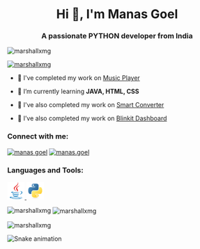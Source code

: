 <h1 align="center">Hi 👋, I'm Manas Goel</h1>
<h3 align="center">A passionate PYTHON developer from India</h3>

<p align="left"> <img src="https://komarev.com/ghpvc/?username=marshallxmg&label=Profile%20views&color=0e75b6&style=flat" alt="marshallxmg" /> </p>

<p align="left"> <a href="https://github.com/ryo-ma/github-profile-trophy"><img src="https://github-profile-trophy.vercel.app/?username=marshallxmg" alt="marshallxmg" /></a> </p>

- 🔭 I've completed my work on [Music Player](https://github.com/MarshallxMG/Music-Player.)

- 🌱 I’m currently learning **JAVA, HTML, CSS**

- 👯 I've also completed my work on [Smart Converter](https://github.com/MarshallxMG/Smart-converter)

- 🤝 I’ve also completed my work on [Blinkit Dashboard](https://github.com/MarshallxMG/Blinkit-Dashboard-using-Power-BI)

<h3 align="left">Connect with me:</h3>
<p align="left">
<a href="https://linkedin.com/in/manas goel" target="blank"><img align="center" src="https://raw.githubusercontent.com/rahuldkjain/github-profile-readme-generator/master/src/images/icons/Social/linked-in-alt.svg" alt="manas goel" height="30" width="40" /></a>
<a href="https://instagram.com/manas.goel" target="blank"><img align="center" src="https://raw.githubusercontent.com/rahuldkjain/github-profile-readme-generator/master/src/images/icons/Social/instagram.svg" alt="manas.goel" height="30" width="40" /></a>
</p>

<h3 align="left">Languages and Tools:</h3>
<p align="left"> <a href="https://www.java.com" target="_blank" rel="noreferrer"> <img src="https://raw.githubusercontent.com/devicons/devicon/master/icons/java/java-original.svg" alt="java" width="40" height="40"/> </a> <a href="https://www.python.org" target="_blank" rel="noreferrer"> <img src="https://raw.githubusercontent.com/devicons/devicon/master/icons/python/python-original.svg" alt="python" width="40" height="40"/> </a> </p>

<p><img align="left" src="https://github-readme-stats.vercel.app/api/top-langs?username=marshallxmg&show_icons=true&locale=en&layout=compact" alt="marshallxmg" /></p>

<p>&nbsp;<img align="center" src="https://github-readme-stats.vercel.app/api?username=marshallxmg&show_icons=true&locale=en" alt="marshallxmg" /></p>

<p><img align="center" src="https://github-readme-streak-stats.herokuapp.com/?user=marshallxmg&" alt="marshallxmg" /></p>

<img src="https://raw.githubusercontent.com/MarshallxMG/MarshallxMG/output/snake.svg" alt="Snake animation" />

###
